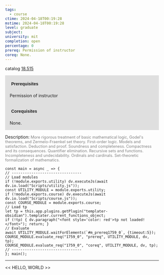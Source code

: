 ```yaml
---
tags:
  - course
ctime: 2024-04-18T00:19:28
mstime: 2024-04-18T00:19:28
level: graduate
subject: 
university: mit
completion: open
percentage: 0
prereq: Permission of instructor
coreq: None.
---
```


catalog [18.515](http://student.mit.edu/catalog/m18b.html#18.515)

<span style="display: block; padding: 15px; background-color: rgb(100, 100, 100, 0.2);"><font id="m_prereq1759_0" style="display: block; font-family: Arial, sans-serif; font-weight: bold; padding: 5px">Prerequisites</font><br><span id="prereq1759_0">Permission of instructor</span></span>
<span style="display: block; padding: 15px; background-color: rgb(100, 100, 100, 0.2);"><font id="m_coreq1759_0" style="display: block; font-family: Arial, sans-serif; font-weight: bold; padding: 5px">Corequisites</font><br><span id="coreq1759_0">None.</span></span>

<font style="">Description:</font>
<font style="color: grey; font-size: 0.8rem;">More rigorous treatment of basic mathematical logic, Godel's theorems, and Zermelo-Fraenkel set theory. First-order logic. Models and satisfaction. Deduction and proof. Soundness and completeness. Compactness and its consequences. Quantifier elimination. Recursive sets and functions. Incompleteness and undecidability. Ordinals and cardinals. Set-theoretic formalization of mathematics.</font>

```dataviewjs
const main = async _ => {
// --------------------------------
// Load modules
if (!module.exports.utility) dv.executeJs(await dv.io.load("Scripts/utility.js"));
const UTILITY_MODULE = module.exports.utility;
if (!module.exports.course) dv.executeJs(await dv.io.load("Scripts/course.js"));
const COURSE_MODULE = module.exports.course;
// Load tp
let tp = this.app.plugins.getPlugin("templater-obsidian").templater.current_functions_object;
if (!tp) { dv.paragraph("<font style='color: red'>tp not loaded!</font>"); return; }
// Evaluate
await UTILITY_MODULE.waitForElements(`#m_prereq1759_0`, {timeout:5});
COURSE_MODULE.evaluate_req("1759_0", "prereq", UTILITY_MODULE, dv, tp);
COURSE_MODULE.evaluate_req("1759_0", "coreq", UTILITY_MODULE, dv, tp);
// --------------------------------
}; main();
```

---

<< HELLO, WORLD >>
